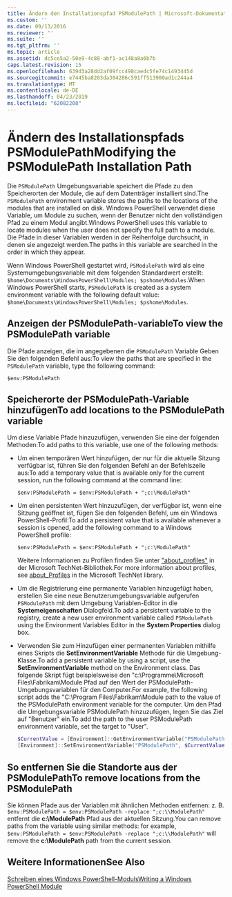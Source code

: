 ```yaml
---
title: Ändern den Installationspfad PSModulePath | Microsoft-Dokumentation
ms.custom: ''
ms.date: 09/13/2016
ms.reviewer: ''
ms.suite: ''
ms.tgt_pltfrm: ''
ms.topic: article
ms.assetid: dc5ce5a2-50e9-4c88-abf1-ac148a8a6b7b
caps.latest.revision: 15
ms.openlocfilehash: 639d3a28dd2af09fcc498caedc5fe74c1493445d
ms.sourcegitcommit: e7445ba8203da304286c591ff513900ad1c244a4
ms.translationtype: MT
ms.contentlocale: de-DE
ms.lasthandoff: 04/23/2019
ms.locfileid: "62082208"
---
```

# <a name="modifying-the-psmodulepath-installation-path"></a><span data-ttu-id="ffc1f-102">Ändern des Installationspfads PSModulePath</span><span class="sxs-lookup"><span data-stu-id="ffc1f-102">Modifying the PSModulePath Installation Path</span></span>

<span data-ttu-id="ffc1f-103">Die `PSModulePath` Umgebungsvariable speichert die Pfade zu den Speicherorten der Module, die auf dem Datenträger installiert sind.</span><span class="sxs-lookup"><span data-stu-id="ffc1f-103">The `PSModulePath` environment variable stores the paths to the locations of the modules that are installed on disk.</span></span> <span data-ttu-id="ffc1f-104">Windows PowerShell verwendet diese Variable, um Module zu suchen, wenn der Benutzer nicht den vollständigen Pfad zu einem Modul angibt.</span><span class="sxs-lookup"><span data-stu-id="ffc1f-104">Windows PowerShell uses this variable to locate modules when the user does not specify the full path to a module.</span></span> <span data-ttu-id="ffc1f-105">Die Pfade in dieser Variablen werden in der Reihenfolge durchsucht, in denen sie angezeigt werden.</span><span class="sxs-lookup"><span data-stu-id="ffc1f-105">The paths in this variable are searched in the order in which they appear.</span></span>

<span data-ttu-id="ffc1f-106">Wenn Windows PowerShell gestartet wird, `PSModulePath` wird als eine Systemumgebungsvariable mit dem folgenden Standardwert erstellt: `$home\Documents\WindowsPowerShell\Modules; $pshome\Modules`.</span><span class="sxs-lookup"><span data-stu-id="ffc1f-106">When Windows PowerShell starts, `PSModulePath` is created as a system environment variable with the following default value: `$home\Documents\WindowsPowerShell\Modules; $pshome\Modules`.</span></span>

## <a name="to-view-the-psmodulepath-variable"></a><span data-ttu-id="ffc1f-107">Anzeigen der PSModulePath-variable</span><span class="sxs-lookup"><span data-stu-id="ffc1f-107">To view the PSModulePath variable</span></span>

<span data-ttu-id="ffc1f-108">Die Pfade anzeigen, die im angegebenen die `PSModulePath` Variable Geben Sie den folgenden Befehl aus:</span><span class="sxs-lookup"><span data-stu-id="ffc1f-108">To view the paths that are specified in the `PSModulePath` variable, type the following command:</span></span>

`$env:PSModulePath`

## <a name="to-add-locations-to-the-psmodulepath-variable"></a><span data-ttu-id="ffc1f-109">Speicherorte der PSModulePath-Variable hinzufügen</span><span class="sxs-lookup"><span data-stu-id="ffc1f-109">To add locations to the PSModulePath variable</span></span>

<span data-ttu-id="ffc1f-110">Um diese Variable Pfade hinzuzufügen, verwenden Sie eine der folgenden Methoden:</span><span class="sxs-lookup"><span data-stu-id="ffc1f-110">To add paths to this variable, use one of the following methods:</span></span>

- <span data-ttu-id="ffc1f-111">Um einen temporären Wert hinzufügen, der nur für die aktuelle Sitzung verfügbar ist, führen Sie den folgenden Befehl an der Befehlszeile aus:</span><span class="sxs-lookup"><span data-stu-id="ffc1f-111">To add a temporary value that is available only for the current session, run the following command at the command line:</span></span>

  `$env:PSModulePath = $env:PSModulePath + ";c:\ModulePath"`

- <span data-ttu-id="ffc1f-112">Um einen persistenten Wert hinzuzufügen, der verfügbar ist, wenn eine Sitzung geöffnet ist, fügen Sie den folgenden Befehl, um ein Windows PowerShell-Profil:</span><span class="sxs-lookup"><span data-stu-id="ffc1f-112">To add a persistent value that is available whenever a session is opened, add the following command to a Windows PowerShell profile:</span></span>

  `$env:PSModulePath = $env:PSModulePath + ";c:\ModulePath"`

  <span data-ttu-id="ffc1f-113">Weitere Informationen zu Profilen finden Sie unter ["about_profiles"](/powershell/module/microsoft.powershell.core/about/about_profiles) in der Microsoft TechNet-Bibliothek.</span><span class="sxs-lookup"><span data-stu-id="ffc1f-113">For more information about profiles, see [about_Profiles](/powershell/module/microsoft.powershell.core/about/about_profiles) in the Microsoft TechNet library.</span></span>

- <span data-ttu-id="ffc1f-114">Um die Registrierung eine permanente Variablen hinzugefügt haben, erstellen Sie eine neue Benutzerumgebungsvariable aufgerufen `PSModulePath` mit dem Umgebung Variablen-Editor in die **Systemeigenschaften** Dialogfeld.</span><span class="sxs-lookup"><span data-stu-id="ffc1f-114">To add a persistent variable to the registry, create a new user environment variable called `PSModulePath` using the Environment Variables Editor in the **System Properties** dialog box.</span></span>

- <span data-ttu-id="ffc1f-115">Verwenden Sie zum Hinzufügen einer permanenten Variablen mithilfe eines Skripts die **SetEnvironmentVariable** Methode für die Umgebung-Klasse.</span><span class="sxs-lookup"><span data-stu-id="ffc1f-115">To add a persistent variable by using a script, use the **SetEnvironmentVariable** method on the Environment class.</span></span> <span data-ttu-id="ffc1f-116">Das folgende Skript fügt beispielsweise den "c:\Programme\Microsoft Files\Fabrikam\Module Pfad auf den Wert der PSModulePath-Umgebungsvariablen für den Computer.</span><span class="sxs-lookup"><span data-stu-id="ffc1f-116">For example, the following script adds the "C:\Program Files\Fabrikam\Module path to the value of the PSModulePath environment variable for the computer.</span></span> <span data-ttu-id="ffc1f-117">Um den Pfad die Umgebungsvariable PSModulePath hinzuzufügen, legen Sie das Ziel auf "Benutzer" ein.</span><span class="sxs-lookup"><span data-stu-id="ffc1f-117">To add the path to the user PSModulePath environment variable, set the target to "User".</span></span>

  ```powershell
  $CurrentValue = [Environment]::GetEnvironmentVariable("PSModulePath", "Machine")
  [Environment]::SetEnvironmentVariable("PSModulePath", $CurrentValue + ";C:\Program Files\Fabrikam\Modules", "Machine")

  ```

## <a name="to-remove-locations-from-the-psmodulepath"></a><span data-ttu-id="ffc1f-118">So entfernen Sie die Standorte aus der PSModulePath</span><span class="sxs-lookup"><span data-stu-id="ffc1f-118">To remove locations from the PSModulePath</span></span>

<span data-ttu-id="ffc1f-119">Sie können Pfade aus der Variablen mit ähnlichen Methoden entfernen: z. B. `$env:PSModulePath = $env:PSModulePath -replace ";c:\\ModulePath"` entfernt die **c:\ModulePath** Pfad aus der aktuellen Sitzung.</span><span class="sxs-lookup"><span data-stu-id="ffc1f-119">You can remove paths from the variable using similar methods: for example, `$env:PSModulePath = $env:PSModulePath -replace ";c:\\ModulePath"` will remove the **c:\ModulePath** path from the current session.</span></span>

## <a name="see-also"></a><span data-ttu-id="ffc1f-120">Weitere Informationen</span><span class="sxs-lookup"><span data-stu-id="ffc1f-120">See Also</span></span>

[<span data-ttu-id="ffc1f-121">Schreiben eines Windows PowerShell-Moduls</span><span class="sxs-lookup"><span data-stu-id="ffc1f-121">Writing a Windows PowerShell Module</span></span>](./writing-a-windows-powershell-module.md)

